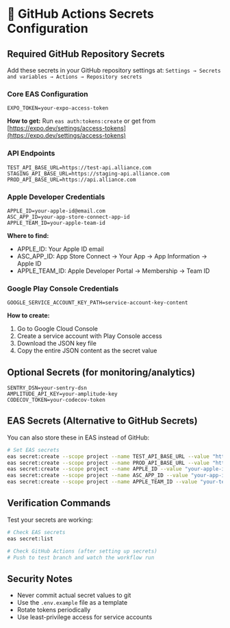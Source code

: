 # 🔐 GitHub Actions Secrets Configuration

## Required GitHub Repository Secrets

Add these secrets in your GitHub repository settings at:
`Settings → Secrets and variables → Actions → Repository secrets`

### Core EAS Configuration
```
EXPO_TOKEN=your-expo-access-token
```
**How to get:** Run `eas auth:tokens:create` or get from [https://expo.dev/settings/access-tokens](https://expo.dev/settings/access-tokens)

### API Endpoints
```
TEST_API_BASE_URL=https://test-api.alliance.com
STAGING_API_BASE_URL=https://staging-api.alliance.com  
PROD_API_BASE_URL=https://api.alliance.com
```

### Apple Developer Credentials
```
APPLE_ID=your-apple-id@email.com
ASC_APP_ID=your-app-store-connect-app-id
APPLE_TEAM_ID=your-apple-team-id
```
**Where to find:**
- APPLE_ID: Your Apple ID email
- ASC_APP_ID: App Store Connect → Your App → App Information → Apple ID
- APPLE_TEAM_ID: Apple Developer Portal → Membership → Team ID

### Google Play Console Credentials
```
GOOGLE_SERVICE_ACCOUNT_KEY_PATH=service-account-key-content
```
**How to create:**
1. Go to Google Cloud Console
2. Create a service account with Play Console access
3. Download the JSON key file
4. Copy the entire JSON content as the secret value

## Optional Secrets (for monitoring/analytics)
```
SENTRY_DSN=your-sentry-dsn
AMPLITUDE_API_KEY=your-amplitude-key
CODECOV_TOKEN=your-codecov-token
```

## EAS Secrets (Alternative to GitHub Secrets)

You can also store these in EAS instead of GitHub:

```bash
# Set EAS secrets
eas secret:create --scope project --name TEST_API_BASE_URL --value "https://test-api.alliance.com"
eas secret:create --scope project --name PROD_API_BASE_URL --value "https://api.alliance.com"
eas secret:create --scope project --name APPLE_ID --value "your-apple-id@email.com"
eas secret:create --scope project --name ASC_APP_ID --value "your-app-id"
eas secret:create --scope project --name APPLE_TEAM_ID --value "your-team-id"
```

## Verification Commands

Test your secrets are working:

```bash
# Check EAS secrets
eas secret:list

# Check GitHub Actions (after setting up secrets)
# Push to test branch and watch the workflow run
```

## Security Notes

- Never commit actual secret values to git
- Use the `.env.example` file as a template
- Rotate tokens periodically
- Use least-privilege access for service accounts